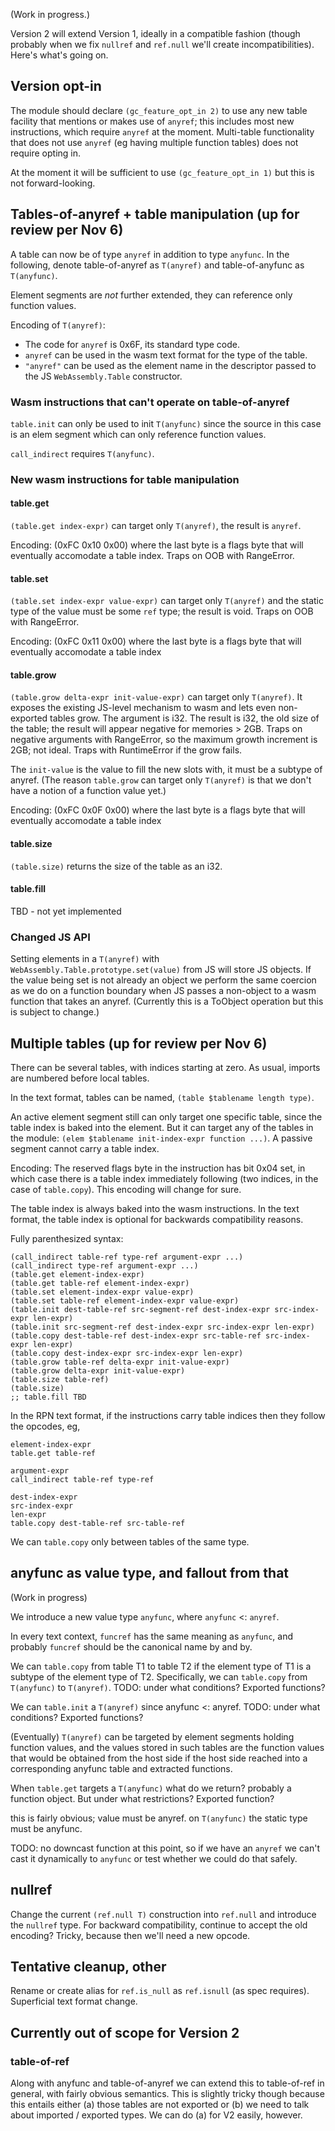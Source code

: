 (Work in progress.)

Version 2 will extend Version 1, ideally in a compatible fashion (though probably when we fix `nullref` and `ref.null` we'll create incompatibilities).  Here's what's going on.

## Version opt-in

The module should declare `(gc_feature_opt_in 2)` to use any new table facility that mentions or makes use of `anyref`; this includes most new instructions, which require `anyref` at the moment.  Multi-table functionality that does not use `anyref` (eg having multiple function tables) does not require opting in.

At the moment it will be sufficient to use `(gc_feature_opt_in 1)` but this is not forward-looking.

## Tables-of-anyref + table manipulation (up for review per Nov 6)

A table can now be of type `anyref` in addition to type `anyfunc`.  In the following, denote table-of-anyref as `T(anyref)` and table-of-anyfunc as `T(anyfunc)`.

Element segments are *not* further extended, they can reference only function values.

Encoding of `T(anyref)`:

* The code for `anyref` is 0x6F, its standard type code.
* `anyref` can be used in the wasm text format for the type of the table.
* `"anyref"` can be used as the element name in the descriptor passed to the JS `WebAssembly.Table` constructor.

### Wasm instructions that can't operate on table-of-anyref

`table.init` can only be used to init `T(anyfunc)` since the source in this case is an elem segment which can only reference function values.

`call_indirect` requires `T(anyfunc)`.

### New wasm instructions for table manipulation

#### table.get

`(table.get index-expr)` can target only `T(anyref)`, the result is `anyref`.

Encoding: (0xFC 0x10 0x00) where the last byte is a flags byte that will eventually accomodate a table index.  Traps on OOB with RangeError.

#### table.set

`(table.set index-expr value-expr)` can target only `T(anyref)` and the static type of the value must be some `ref` type; the result is void.  Traps on OOB with RangeError.

Encoding: (0xFC 0x11 0x00) where the last byte is a flags byte that will eventually accomodate a table index

#### table.grow

`(table.grow delta-expr init-value-expr)` can target only `T(anyref)`.  It exposes the existing JS-level mechanism to wasm and lets even non-exported tables grow. The argument is i32.  The result is i32, the old size of the table; the result will appear negative for memories > 2GB.  Traps on negative arguments with RangeError, so the maximum growth increment is 2GB; not ideal.  Traps with RuntimeError if the grow fails.

The `init-value` is the value to fill the new slots with, it must be a subtype of anyref.  (The reason `table.grow` can target only `T(anyref)` is that we don't have a notion of a function value yet.)

Encoding: (0xFC 0x0F 0x00) where the last byte is a flags byte that will eventually accomodate a table index

#### table.size

`(table.size)` returns the size of the table as an i32.

#### table.fill

TBD - not yet implemented

### Changed JS API

Setting elements in a `T(anyref)` with `WebAssembly.Table.prototype.set(value)` from JS will store JS objects.  If the value being set is not already an object we perform the same coercion as we do on a function boundary when JS passes a non-object to a wasm function that takes an anyref.  (Currently this is a ToObject operation but this is subject to change.)

## Multiple tables (up for review per Nov 6)

There can be several tables, with indices starting at zero.  As usual, imports are numbered before local tables.

In the text format, tables can be named, `(table $tablename length type)`.

An active element segment still can only target one specific table, since the table index is baked into the element.  But it can target any of the tables in the module: `(elem $tablename init-index-expr function ...)`.  A passive segment cannot carry a table index.

Encoding: The reserved flags byte in the instruction has bit 0x04 set, in which case there is a table index immediately following (two indices, in the case of `table.copy`).  This encoding will change for sure.

The table index is always baked into the wasm instructions.  In the text format, the table index is optional for backwards compatibility reasons.

Fully parenthesized syntax:

```
(call_indirect table-ref type-ref argument-expr ...)
(call_indirect type-ref argument-expr ...)
(table.get element-index-expr)
(table.get table-ref element-index-expr)
(table.set element-index-expr value-expr)
(table.set table-ref element-index-expr value-expr)
(table.init dest-table-ref src-segment-ref dest-index-expr src-index-expr len-expr)
(table.init src-segment-ref dest-index-expr src-index-expr len-expr)
(table.copy dest-table-ref dest-index-expr src-table-ref src-index-expr len-expr)
(table.copy dest-index-expr src-index-expr len-expr)
(table.grow table-ref delta-expr init-value-expr)
(table.grow delta-expr init-value-expr)
(table.size table-ref)
(table.size)
;; table.fill TBD
```

In the RPN text format, if the instructions carry table indices then they follow the opcodes, eg, 

```
element-index-expr
table.get table-ref
```

```
argument-expr
call_indirect table-ref type-ref
```

```
dest-index-expr
src-index-expr
len-expr
table.copy dest-table-ref src-table-ref
```

We can `table.copy` only between tables of the same type.

## anyfunc as value type, and fallout from that

(Work in progress)

We introduce a new value type `anyfunc`, where `anyfunc` <: `anyref`.

In every text context, `funcref` has the same meaning as `anyfunc`, and probably `funcref` should be the canonical name by and by.

We can `table.copy` from table T1 to table T2 if the element type of T1 is a subtype of the element type of T2.  Specifically, we can `table.copy` from `T(anyfunc)` to `T(anyref)`.  TODO: under what conditions?  Exported functions?

We can `table.init` a `T(anyref)` since anyfunc <: anyref.  TODO: under what conditions?  Exported functions?

(Eventually)  `T(anyref)` can be targeted by element segments holding function values,  and the values stored in such tables are the function values that would be obtained from the host side if the host side reached into a corresponding anyfunc table and extracted functions.

When `table.get` targets a `T(anyfunc)` what do we return?  probably a function object.  But under what restrictions?  Exported function?

this is fairly obvious; value must be anyref.  on `T(anyfunc)` the static type must be anyfunc.

TODO: no downcast function at this point, so if we have an `anyref` we can't cast it dynamically to `anyfunc` or test whether we could do that safely.  

## nullref

Change the current `(ref.null T)` construction into `ref.null` and introduce the `nullref` type.  For backward compatibility, continue to accept the old encoding?  Tricky, because then we'll need a new opcode.

## Tentative cleanup, other

Rename or create alias for `ref.is_null` as `ref.isnull` (as spec requires).  Superficial text format change.

## Currently out of scope for Version 2

### table-of-ref

Along with anyfunc and table-of-anyref we can extend this to table-of-ref in general, with fairly obvious semantics.  This is slightly tricky though because this entails either (a) those tables are not exported or (b) we need to talk about imported / exported types.  We can do (a) for V2 easily, however.

